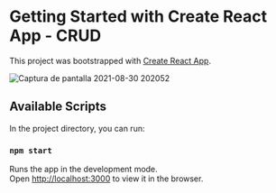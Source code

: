 # Getting Started with Create React App - CRUD

This project was bootstrapped with [Create React App](https://github.com/facebook/create-react-app).

![Captura de pantalla 2021-08-30 202052](https://user-images.githubusercontent.com/60390971/131422167-74b1cfda-a017-4d24-a791-0610a65ef8b4.jpg)

## Available Scripts

In the project directory, you can run:

### `npm start`

Runs the app in the development mode.\
Open [http://localhost:3000](http://localhost:3000) to view it in the browser.

